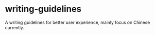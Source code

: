 # writing-guidelines
A writing guidelines for better user experience, mainly focus on Chinese currently.
